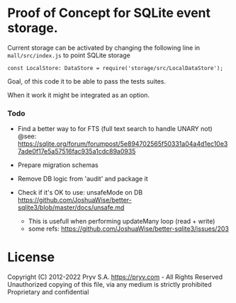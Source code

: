 # Proof of Concept for SQLite event storage. 

Current storage can be activated by changing the following line in `mall/src/index.js` to point SQLite storage

```
const LocalStore: DataStore = require('storage/src/LocalDataStore');
```

Goal, of this code it to be able to pass the tests suites. 

When it work it might be integrated as an option. 

### Todo
- Find a better way to for FTS (full text search to handle UNARY not)
@see: https://sqlite.org/forum/forumpost/5e894702565f50331a04a4d1ec10e37ade0f17e5a57516fac935a1cdc89a0935

- Prepare migration schemas

- Remove DB logic from 'audit' and package it

- Check if it's OK to use: unsafeMode on DB
    https://github.com/JoshuaWise/better-sqlite3/blob/master/docs/unsafe.md
  - This is usefull when performing updateMany loop (read + write)
  - some refs: https://github.com/JoshuaWise/better-sqlite3/issues/203
# License
Copyright (C) 2012-2022 Pryv S.A. https://pryv.com - All Rights Reserved
Unauthorized copying of this file, via any medium is strictly prohibited
Proprietary and confidential